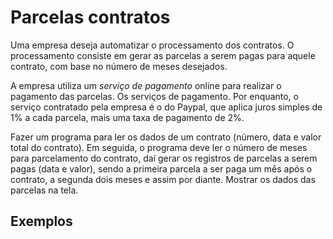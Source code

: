 # Parcelas contratos

Uma empresa deseja automatizar o processamento dos contratos. O processamento consiste em gerar as parcelas a serem pagas para aquele contrato, com base no número de meses desejados.

A empresa utiliza um *serviço de pagamento* online para realizar o pagamento das parcelas. Os serviços de pagamento. Por enquanto, o serviço contratado pela empresa é o do Paypal, que aplica juros simples de 1% a cada parcela, mais uma taxa de pagamento de 2%.

Fazer um programa para ler os dados de um contrato (número, data e valor total do contrato). Em seguida, o programa deve ler o número de meses para parcelamento do contrato, daí gerar os registros de parcelas a serem pagas (data e valor), sendo a primeira parcela a ser paga um mês após o contrato, a segunda dois meses e assim por diante. Mostrar os dados das parcelas na tela.

## Exemplos

